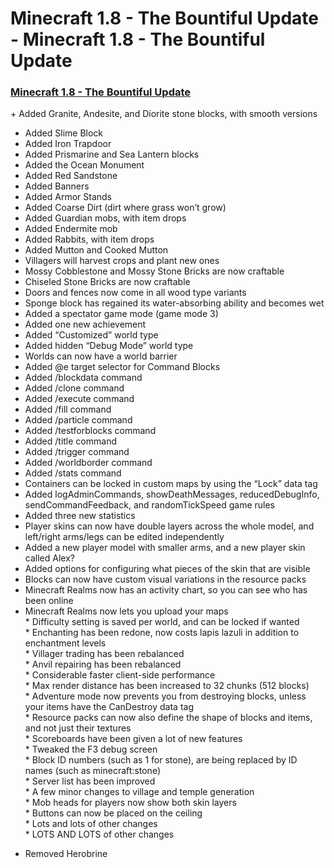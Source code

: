 # Minecraft 1.8 - The Bountiful Update - Minecraft 1.8 - The Bountiful Update

### [Minecraft 1.8 - The Bountiful Update]

\+ Added Granite, Andesite, and Diorite stone blocks, with smooth versions  
+ Added Slime Block  
+ Added Iron Trapdoor  
+ Added Prismarine and Sea Lantern blocks  
+ Added the Ocean Monument  
+ Added Red Sandstone  
+ Added Banners  
+ Added Armor Stands  
+ Added Coarse Dirt (dirt where grass won’t grow)  
+ Added Guardian mobs, with item drops  
+ Added Endermite mob  
+ Added Rabbits, with item drops  
+ Added Mutton and Cooked Mutton  
+ Villagers will harvest crops and plant new ones  
+ Mossy Cobblestone and Mossy Stone Bricks are now craftable  
+ Chiseled Stone Bricks are now craftable  
+ Doors and fences now come in all wood type variants  
+ Sponge block has regained its water-absorbing ability and becomes wet  
+ Added a spectator game mode (game mode 3)  
+ Added one new achievement  
+ Added “Customized” world type  
+ Added hidden “Debug Mode” world type  
+ Worlds can now have a world barrier  
+ Added @e target selector for Command Blocks  
+ Added /blockdata command  
+ Added /clone command  
+ Added /execute command  
+ Added /fill command  
+ Added /particle command  
+ Added /testforblocks command  
+ Added /title command  
+ Added /trigger command  
+ Added /worldborder command  
+ Added /stats command  
+ Containers can be locked in custom maps by using the “Lock” data tag  
+ Added logAdminCommands, showDeathMessages, reducedDebugInfo, sendCommandFeedback, and randomTickSpeed game rules  
+ Added three new statistics  
+ Player skins can now have double layers across the whole model, and left/right arms/legs can be edited independently  
+ Added a new player model with smaller arms, and a new player skin called Alex?  
+ Added options for configuring what pieces of the skin that are visible  
+ Blocks can now have custom visual variations in the resource packs  
+ Minecraft Realms now has an activity chart, so you can see who has been online  
+ Minecraft Realms now lets you upload your maps  
\* Difficulty setting is saved per world, and can be locked if wanted  
\* Enchanting has been redone, now costs lapis lazuli in addition to enchantment levels  
\* Villager trading has been rebalanced  
\* Anvil repairing has been rebalanced  
\* Considerable faster client-side performance  
\* Max render distance has been increased to 32 chunks (512 blocks)  
\* Adventure mode now prevents you from destroying blocks, unless your items have the CanDestroy data tag  
\* Resource packs can now also define the shape of blocks and items, and not just their textures  
\* Scoreboards have been given a lot of new features  
\* Tweaked the F3 debug screen  
\* Block ID numbers (such as 1 for stone), are being replaced by ID names (such as minecraft:stone)  
\* Server list has been improved  
\* A few minor changes to village and temple generation  
\* Mob heads for players now show both skin layers  
\* Buttons can now be placed on the ceiling  
\* Lots and lots of other changes  
\* LOTS AND LOTS of other changes  
- Removed Herobrine

  [Minecraft 1.8 - The Bountiful Update]: http://mcupdate.tumblr.com/post/96439224994/minecraft-18-the-bountiful-update
